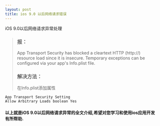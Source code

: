 ```yaml
---
layout: post
title: ios 9.0 以后网络请求错误
---
```


iOS 9.0以后网络请求异常处理

> ### 报：
> App Transport Security has blocked a cleartext HTTP (http://) resource load since it is insecure. Temporary exceptions can be configured via your app's Info.plist file.
> ### 解决方法：
> 在Info.plist添加属性

```
App Transport Security Setting
Allow Arbitrary Loads boolean Yes
```
#### 以上就是iOS 9.0以后网络请求异常的全文介绍,希望对您学习和使用ios应用开发有所帮助.